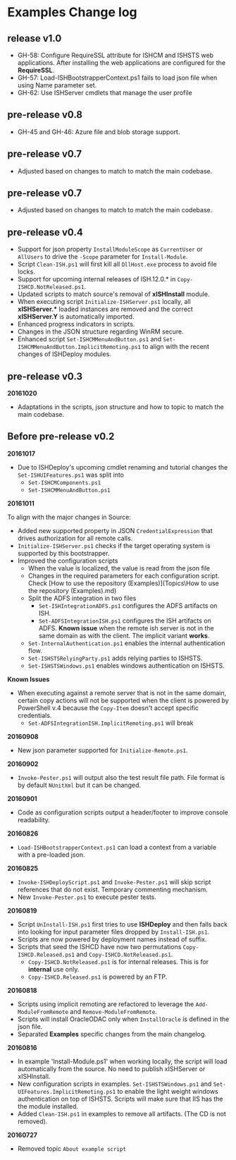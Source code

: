 # Examples Change log

## release v1.0

- GH-58: Configure RequireSSL attribute for ISHCM and ISHSTS web applications. After installing the web applications are configured for the **RequireSSL**.
- GH-57: Load-ISHBootstrapperContext.ps1 fails to load json file when using Name parameter set.
- GH-62: Use ISHServer cmdlets that manage the user profile

## pre-release v0.8

- GH-45 and GH-46: Azure file and blob storage support.

## pre-release v0.7

- Adjusted based on changes to match to match the main codebase.

## pre-release v0.7

- Adjusted based on changes to match to match the main codebase.

## pre-release v0.4

- Support for json property `InstallModuleScope` as `CurrentUser` or `AllUsers` to drive the `-Scope` parameter for `Install-Module`. 
- Script `Clean-ISH.ps1` will first kill all `DllHost.exe` process to avoid file locks.
- Support for upcoming internal releases of ISH.12.0.* in `Copy-ISHCD.NotReleased.ps1`.
- Updated scripts to match source's removal of **xISHInstall** module.  
- When executing script `Initialize-ISHServer.ps1` locally, all **xISHServer.\*** loaded instances are removed and the correct **xISHServer.Y** is automatically imported.
- Enhanced progress indicators in scripts.
- Changes in the JSON structure regarding WinRM secure.
- Enhanced script `Set-ISHCMMenuAndButton.ps1` and `Set-ISHCMMenuAndButton.ImplicitRemoting.ps1` to align with the recent changes of ISHDeploy modules.

## pre-release v0.3

**20161020**

- Adaptations in the scripts, json structure and how to topic to match the main codebase. 
  
## Before pre-release v0.2

**20161017**

- Due to ISHDeploy's upcoming cmdlet renaming and tutorial changes the `Set-ISHUIFeatures.ps1` was split into
  - `Set-ISHCMComponents.ps1`
  - `Set-ISHCMMenuAndButton.ps1`

**20161011**

To align with the major changes in Source:

- Added new supported property in JSON `CredentialExpression` that drives authorization for all remote calls.
- `Initialize-ISHServer.ps1` checks if the target operating system is supported by this bootstrapper.
- Improved the configuration scripts
  - When the value is localized, the value is read from the json file
  - Changes in the required parameters for each configuration script. Check [How to use the repository (Examples)](Topics\How to use the repository (Examples).md)
  - Split the ADFS integration in two files 
    - `Set-ISHIntegrationADFS.ps1` configures the ADFS artifacts on ISH.
    - `Set-ADFSIntegrationISH.ps1` configures the ISH artifacts on ADFS. **Known issue** when the remote ish server is not in the same domain as with the client. The implicit variant **works**.
  - `Set-InternalAuthentication.ps1` enables the internal authentication flow.
  - `Set-ISHSTSRelyingParty.ps1` adds relying parties to ISHSTS.
  - `Set-ISHSTSWindows.ps1` enables windows authentication on ISHSTS.

**Known Issues**

- When executing against a remote server that is not in the same domain, certain copy actions will not be supported when the client is powered by PowerShell v.4 because the `Copy-Item` doesn't accept specific credentials. 
  - `Set-ADFSIntegrationISH.ImplicitRemoting.ps1` will break
  
  
**20160908**

- New json parameter supported for `Initialize-Remote.ps1`.

**20160902**

- `Invoke-Pester.ps1` will output also the test result file path. File format is by default `NUnitXml` but it can be changed.

**20160901**

- Code as configuration scripts output a header/footer to improve console readability.

**20160826**

- `Load-ISHBootstrapperContext.ps1` can load a context from a variable with a pre-loaded json.

**20160825**

- `Invoke-ISHDeployScript.ps1` and `Invoke-Pester.ps1` will skip script references that do not exist. Temporary commenting mechanism.
- New `Invoke-Pester.ps1` to execute pester tests.

**20160819**

- Script `UnInstall-ISH.ps1` first tries to use **ISHDeploy** and then falls back into looking for input parameter files dropped by  `Install-ISH.ps1`.
- Scripts are now powered by deployment names instead of suffix.
- Scripts that seed the ISHCD have now two permutations `Copy-ISHCD.Released.ps1` and `Copy-ISHCD.NotReleased.ps1`.
  - `Copy-ISHCD.NotReleased.ps1` is for internal releases. This is for **internal** use only.
  - `Copy-ISHCD.Released.ps1` is powered by an FTP. 

**20160818**

- Scripts using implicit remoting are refactored to leverage the `Add-ModuleFromRemote` and `Remove-ModuleFromRemote`.
- Scripts will install OracleODAC only when `InstallOracle` is defined in the json file.
- Separated **Examples** specific changes from the main changelog.  

**20160816**

- In example 'Install-Module.ps1' when working locally, the script will load automatically from the source. No need to publish xISHServer or xISHInstall.
- New configuration scripts in examples. `Set-ISHSTSWindows.ps1` and `Set-UIFeatures.ImplicitRemoting.ps1` to enable the light weight windows authentication on top of ISHSTS. Scripts will make sure that IIS has the the module installed.
- Added `Clean-ISH.ps1` in examples to remove all artifacts. (The CD is not removed).

**20160727**

- Removed topic `About example script`
